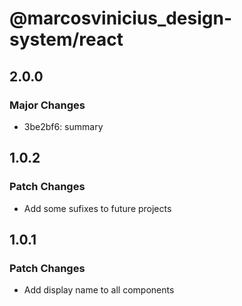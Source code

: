 # @marcosvinicius_design-system/react

## 2.0.0

### Major Changes

- 3be2bf6: summary

## 1.0.2

### Patch Changes

- Add some sufixes to future projects

## 1.0.1

### Patch Changes

- Add display name to all components
